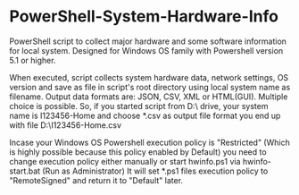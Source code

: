 # PowerShell-System-Hardware-Info
PowerShell script to collect major hardware and some software information for local system. 
Designed for Windows OS family with Powershell version 5.1 or higher.

When executed, script collects system hardware data, network settings, OS version and save as file in script's root directory using local system name as filename.
Output data formats are: JSON, CSV, XML or HTML(GUI). Multiple choiсe is possible. 
So, if you started script from D:\ drive, your system name is I123456-Home and choose *.csv as output file format you end up with file D:\I123456-Home.csv

Incase your Windows OS Powershell execution policy is "Restricted" (Which is highly possible because this policy enabled by Default) 
you need to change execution policy either manually or start hwinfo.ps1 via hwinfo-start.bat (Run as Administrator)
It will set *.ps1 files execution policy to "RemoteSigned" and return it to "Default" later.
